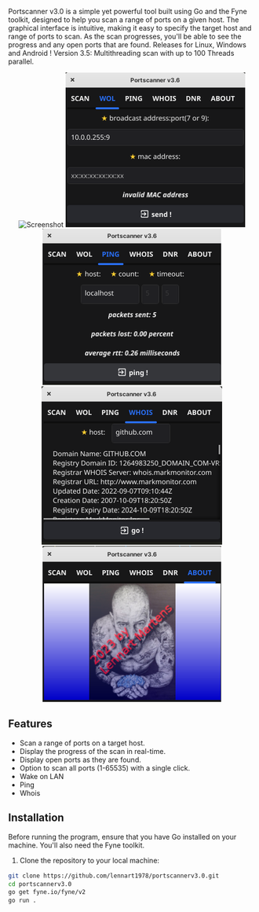 Portscanner v3.0 is a simple yet powerful tool built using Go and the Fyne toolkit, designed to help you scan a range of ports on a given host. The graphical interface is intuitive, making it easy to specify the target host and range of ports to scan. As the scan progresses, you'll be able to see the progress and any open ports that are found. Releases for Linux, Windows and Android ! Version 3.5: Multithreading scan with up to 100 Threads parallel.

<p align="center">
  <img src="screenshotv3.6_scan" alt="Screenshot"/>
  <img src="screenshotv3.6_wol.png" alt="Screenshot"/>
  <img src="screenshotv3.6_ping.png" alt="Screenshot"/>
  <img src="screenshotv3.6_whois.png" alt="Screenshot"/>
  <img src="screenshotv3.6_about.png" alt="Screenshot"/>
</p>

## Features

- Scan a range of ports on a target host.
- Display the progress of the scan in real-time.
- Display open ports as they are found.
- Option to scan all ports (1-65535) with a single click.
- Wake on LAN
- Ping
- Whois

## Installation

Before running the program, ensure that you have Go installed on your machine. You'll also need the Fyne toolkit.

1. Clone the repository to your local machine:
```bash
git clone https://github.com/lennart1978/portscannerv3.0.git
cd portscannerv3.0
go get fyne.io/fyne/v2
go run .
